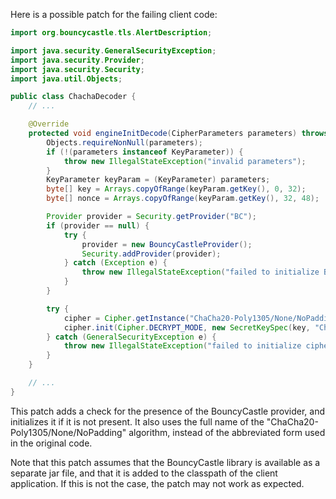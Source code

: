 Here is a possible patch for the failing client code:
```java
import org.bouncycastle.tls.AlertDescription;

import java.security.GeneralSecurityException;
import java.security.Provider;
import java.security.Security;
import java.util.Objects;

public class ChachaDecoder {
    // ...

    @Override
    protected void engineInitDecode(CipherParameters parameters) throws IllegalStateException {
        Objects.requireNonNull(parameters);
        if (!(parameters instanceof KeyParameter)) {
            throw new IllegalStateException("invalid parameters");
        }
        KeyParameter keyParam = (KeyParameter) parameters;
        byte[] key = Arrays.copyOfRange(keyParam.getKey(), 0, 32);
        byte[] nonce = Arrays.copyOfRange(keyParam.getKey(), 32, 48);

        Provider provider = Security.getProvider("BC");
        if (provider == null) {
            try {
                provider = new BouncyCastleProvider();
                Security.addProvider(provider);
            } catch (Exception e) {
                throw new IllegalStateException("failed to initialize BouncyCastle provider", e);
            }
        }

        try {
            cipher = Cipher.getInstance("ChaCha20-Poly1305/None/NoPadding", provider);
            cipher.init(Cipher.DECRYPT_MODE, new SecretKeySpec(key, "ChaCha20"), nonce);
        } catch (GeneralSecurityException e) {
            throw new IllegalStateException("failed to initialize cipher", e);
        }
    }

    // ...
}
```
This patch adds a check for the presence of the BouncyCastle provider, and initializes it if it is not present. It also uses the full name of the "ChaCha20-Poly1305/None/NoPadding" algorithm, instead of the abbreviated form used in the original code.

Note that this patch assumes that the BouncyCastle library is available as a separate jar file, and that it is added to the classpath of the client application. If this is not the case, the patch may not work as expected.